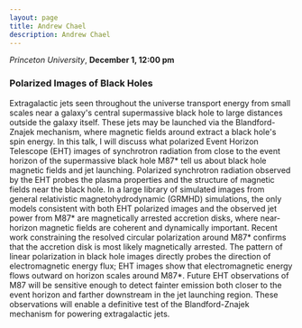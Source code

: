 ```yaml
---
layout: page
title: Andrew Chael
description: Andrew Chael
---
```


*Princeton University*, **December 1, 12:00 pm**

### Polarized Images of Black Holes

Extragalactic jets seen throughout the universe transport energy from small scales near a galaxy's central supermassive black hole to large distances outside the galaxy itself. These jets may be launched via the Blandford-Znajek mechanism, where magnetic fields around extract a black hole's spin energy. In this talk, I will discuss what polarized Event Horizon Telescope (EHT) images of synchrotron radiation from close to the event horizon of the supermassive black hole M87* tell us about black hole magnetic fields and jet launching. Polarized synchrotron radiation observed by the EHT probes the plasma properties and the structure of magnetic fields near the black hole. In a large library of simulated images from general relativistic magnetohydrodynamic (GRMHD) simulations, the only models consistent with both EHT polarized images and the observed jet power from M87* are magnetically arrested accretion disks, where near-horizon magnetic fields are coherent and dynamically important. Recent work constraining the resolved circular polarization around M87* confirms that the accretion disk is most likely magnetically arrested. The pattern of linear polarization in black hole images directly probes the direction of electromagnetic energy flux; EHT images show that electromagnetic energy flows outward on horizon scales around M87*. Future EHT observations of M87 will be sensitive enough to detect fainter emission both closer to the event horizon and farther downstream in the jet launching region. These observations will enable a definitive test of the Blandford-Znajek mechanism for powering extragalactic jets.
